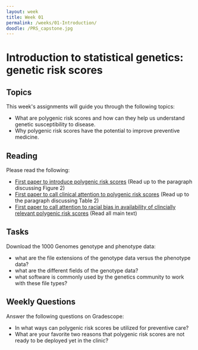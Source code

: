 ```yaml
---
layout: week
title: Week 01
permalink: /weeks/01-Introduction/
doodle: /PRS_capstone.jpg
---
```


# Introduction to statistical genetics: genetic risk scores

## Topics

This week's assignments will guide you through the following topics:
* What are polygenic risk scores and how can they help us understand genetic susceptibility to disease.
* Why polygenic risk scores have the potential to improve preventive medicine.

## Reading

Please read the following:
* [First paper to introduce polygenic risk scores](https://www.ncbi.nlm.nih.gov/pmc/articles/PMC3912837/)
  (Read up to the paragraph discussing Figure 2)
* [First paper to call clinical attention to polygenic risk scores](https://www.ncbi.nlm.nih.gov/pmc/articles/PMC6128408/)
  (Read up to the paragraph discussing Table 2)
* [First paper to call attention to racial bias in availability of clincially relevant polygenic risk scores](https://www.ncbi.nlm.nih.gov/pmc/articles/PMC6563838/)
  (Read all main text)

## Tasks

Download the 1000 Genomes genotype and phenotype data:
* what are the file extensions of the genotype data versus the phenotype data?
* what are the different fields of the genotype data?
* what software is commonly used by the genetics community to work with these file types?

## Weekly Questions

Answer the following questions on Gradescope:

* In what ways can polygenic risk scores be utilized for preventive care? 
* What are your favorite two reasons that polygenic risk scores are not ready to be deployed yet in the clinic?


